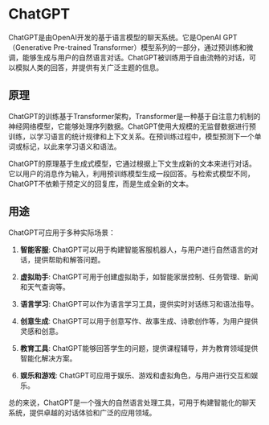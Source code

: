 # ChatGPT

ChatGPT是由OpenAI开发的基于语言模型的聊天系统。它是OpenAI GPT（Generative Pre-trained Transformer）模型系列的一部分，通过预训练和微调，能够生成与用户的自然语言对话。ChatGPT被训练用于自由流畅的对话，可以模拟人类的回答，并提供有关广泛主题的信息。

## 原理

ChatGPT的训练基于Transformer架构，Transformer是一种基于自注意力机制的神经网络模型，它能够处理序列数据。ChatGPT使用大规模的无监督数据进行预训练，以学习语言的统计规律和上下文关系。在预训练过程中，模型预测下一个单词或标记，以此来学习语义和语法。

ChatGPT的原理基于生成式模型，它通过根据上下文生成新的文本来进行对话。它以用户的消息作为输入，利用预训练模型生成一段回答。与检索式模型不同，ChatGPT不依赖于预定义的回复库，而是生成全新的文本。

## 用途

ChatGPT可应用于多种实际场景：

1. **智能客服**: ChatGPT可以用于构建智能客服机器人，与用户进行自然语言的对话，提供帮助和解答问题。

2. **虚拟助手**: ChatGPT可用于创建虚拟助手，如智能家居控制、任务管理、新闻和天气查询等。

3. **语言学习**: ChatGPT可以作为语言学习工具，提供实时对话练习和语法指导。

4. **创意生成**: ChatGPT可以用于创意写作、故事生成、诗歌创作等，为用户提供灵感和创意。

5. **教育工具**: ChatGPT能够回答学生的问题，提供课程辅导，并为教育领域提供智能化解决方案。

6. **娱乐和游戏**: ChatGPT可应用于娱乐、游戏和虚拟角色，与用户进行交互和娱乐。

总的来说，ChatGPT是一个强大的自然语言处理工具，可用于构建智能化的聊天系统，提供卓越的对话体验和广泛的应用领域。
